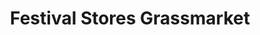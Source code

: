 ---
title: "Festival Stores Grassmarket"
url: /edinburgh/festival-stores-grassmarket/
shop: Lebensmittel
---